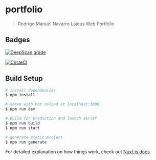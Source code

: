 # portfolio

> Rodrigo Manuel Navarro Lajous Web Portfolio

## Badges

[![DeepScan grade](https://deepscan.io/api/teams/9673/projects/12262/branches/187131/badge/grade.svg)](https://deepscan.io/dashboard#view=project&tid=9673&pid=12262&bid=187131)

[![CircleCI](https://circleci.com/gh/rlajous/portfolio.svg?style=svg)](https://app.circleci.com/pipelines/github/rlajous/portfolio)

## Build Setup

```bash
# install dependencies
$ npm install

# serve with hot reload at localhost:3000
$ npm run dev

# build for production and launch server
$ npm run build
$ npm run start

# generate static project
$ npm run generate
```

For detailed explanation on how things work, check out [Nuxt.js docs](https://nuxtjs.org).

